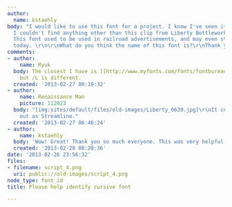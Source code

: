 ```yaml
---
author:
  name: kstaehly
body: "I would like to use this font for a project. I know I've seen it before, but
  I couldn't find anything other than this clip from Liberty Bottleworks. I think
  this font used to be used in railroad advertisements, and may even still be used
  today. \r\n\r\nWhat do you think the name of this font is?\r\nThank you for helping!!!!!"
comments:
- author:
    name: Ryuk
  body: The closest I have is [[http://www.myfonts.com/fonts/fontbureau/streamline/|Streamline]]
    but /L is different.
  created: '2013-02-27 00:19:32'
- author:
    name: Renaissance Man
    picture: 112023
  body: "[img:sites/default/files/old-images/Liberty_6639.jpg]\r\nIt certainly started
    out as Streamline."
  created: '2013-02-27 06:46:24'
- author:
    name: kstaehly
  body: 'Wow! Great! Thank you so much everyone. This was very helpful. '
  created: '2013-02-28 08:28:36'
date: '2013-02-26 23:56:32'
files:
- filename: script_4.png
  uri: public://old-images/script_4.png
node_type: font_id
title: Please help identify cursive font

---
```

